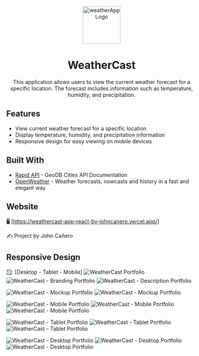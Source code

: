 <!-- markdownlint-configure-file {
  "MD013": {
    "code_blocks": false,
    "tables": false
  },
  "MD033": false,
  "MD041": false
} -->

<div align="center">
  <a href="https://weathercast-app-react-by-johncanero.vercel.app/" target="_blank">
    <img alt="weatherAppLogo" height="100" src="./src/images/weatherAppIcon.png"/>
  </a>
</div>

<div align="center">

# WeatherCast 

This application allows users to view the current weather forecast for a specific location. The forecast includes information such as temperature, humidity, and precipitation.

</div>

## Features

- View current weather forecast for a specific location
- Display temperature, humidity, and precipitation information
- Responsive design for easy viewing on mobile devices

## Built With

- [Rapid API](https://rapidapi.com/wirefreethought/api/geodb-cities/) - GeoDB Cities API Documentation
- [OpenWeather](https://openweathermap.org/) - Weather forecasts, nowcasts and history in a fast and elegant way



## Website

🖥️ [https://weathercast-app-react-by-johncanero.vercel.app/]

✍️ Project by John Cañero

## Responsive Design

🪟: [Desktop - Tablet - Mobile]
![WeatherCast Portfolio](./src/images/responsive/weatherCastPortfolio.jpg)
![WeatherCast - Branding Portfolio](./src/images/responsive/weatherCast.jpg)
![WeatherCast - Description Portfolio](./src/images/responsive/weatherCastInfo.jpg)

![WeatherCast - Mockup Portfolio](./src/images/responsive/weatherCastIntroductoryPage.jpg)
![WeatherCast - Mockup Portfolio](./src/images/responsive/weatherCastApiIntegration.jpg)

![WeatherCast - Mobile Portfolio](./src/images/responsive/weatherCastLanding.jpg)
![WeatherCast - Mobile Portfolio](./src/images/responsive/weatherCastFunction.jpg)
![WeatherCast - Mobile Portfolio](./src/images/responsive/weatherCastLandingAndFunction.jpg)

![WeatherCast - Tablet Portfolio](./src/images/responsive/weatherCastTabletLanding.jpg)
![WeatherCast - Tablet Portfolio](./src/images/responsive/weatherCastTabletFunction.jpg)
![WeatherCast - Tablet Portfolio](./src/images/responsive/weatherCastTabletLandingAndFunction.jpg)

![WeatherCast - Desktop Portfolio](./src/images/responsive/weatherCastDesktopLanding.jpg)
![WeatherCast - Desktop Portfolio](./src/images/responsive/weatherCastDesktopFunction.jpg)
![WeatherCast - Desktop Portfolio](./src/images/responsive/weatherCastDesktopMockup.jpg)